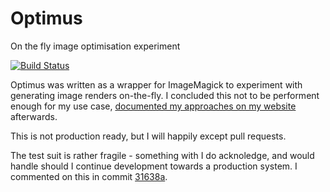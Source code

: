 # Optimus

On the fly image optimisation experiment

[![Build Status](https://travis-ci.org/danielgroves/Optimus.svg?branch=master)](https://travis-ci.org/danielgroves/Optimus)

Optimus was written as a wrapper for ImageMagick to experiment with generating image renders on-the-fly. I concluded this not to be performent enough for my use case, [documented my approaches on my website](https://danielgroves.net/development/2016/05/responsive-images/) afterwards. 

This is not production ready, but I will happily except pull requests. 

The test suit is rather fragile - something with I do acknoledge, and would handle should I continue development towards a production system. I commented on this in commit [31638a](https://github.com/danielgroves/Optimus/commit/31638a75301ab6e8e4444d946221149e1d7aeb8b). 
